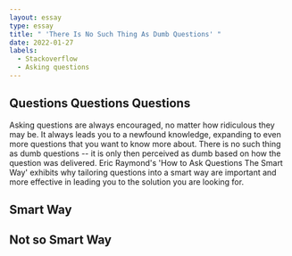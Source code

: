 ```yaml
---
layout: essay
type: essay
title: " 'There Is No Such Thing As Dumb Questions' "
date: 2022-01-27
labels:
  - Stackoverflow
  - Asking questions
---
```


## Questions Questions Questions

  Asking questions are always encouraged, no matter how ridiculous they may be. It always leads you to a newfound knowledge, expanding to even more questions that you want to know more about. There is no such thing as dumb questions -- it is only then perceived as dumb based on how the question was delivered. Eric Raymond's 'How to Ask Questions The Smart Way' exhibits why tailoring questions into a smart way are important and more effective in leading you to the solution you are looking for.         
  

## Smart Way 
     

## Not so Smart Way



